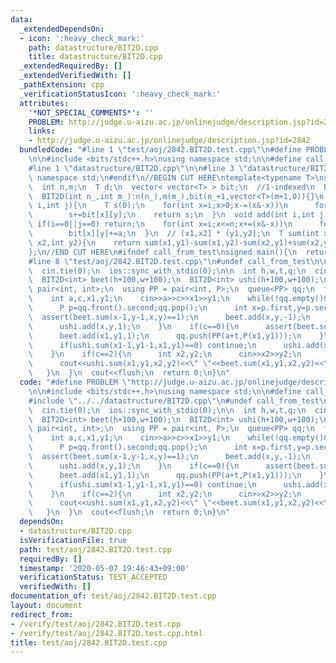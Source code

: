 ```yaml
---
data:
  _extendedDependsOn:
  - icon: ':heavy_check_mark:'
    path: datastructure/BIT2D.cpp
    title: datastructure/BIT2D.cpp
  _extendedRequiredBy: []
  _extendedVerifiedWith: []
  _pathExtension: cpp
  _verificationStatusIcon: ':heavy_check_mark:'
  attributes:
    '*NOT_SPECIAL_COMMENTS*': ''
    PROBLEM: http://judge.u-aizu.ac.jp/onlinejudge/description.jsp?id=2842
    links:
    - http://judge.u-aizu.ac.jp/onlinejudge/description.jsp?id=2842
  bundledCode: "#line 1 \"test/aoj/2842.BIT2D.test.cpp\"\n#define PROBLEM \"http://judge.u-aizu.ac.jp/onlinejudge/description.jsp?id=2842\"\
    \n\n#include <bits/stdc++.h>\nusing namespace std;\n\n#define call_from_test\n\
    #line 1 \"datastructure/BIT2D.cpp\"\n\n#line 3 \"datastructure/BIT2D.cpp\"\nusing\
    \ namespace std;\n#endif\n//BEGIN CUT HERE\ntemplate<typename T>\nstruct BIT2D{\n\
    \  int n,m;\n  T d;\n  vector< vector<T> > bit;\n  //1-indexed\n  BIT2D():n(-1),m(-1){}\n\
    \  BIT2D(int n_,int m_):n(n_),m(m_),bit(n_+1,vector<T>(m+1,0)){}\n  T sum(int\
    \ i,int j){\n    T s(0);\n    for(int x=i;x>0;x-=(x&-x))\n      for(int y=j;y>0;y-=(y&-y))\n\
    \        s+=bit[x][y];\n    return s;\n  }\n  void add(int i,int j,T a){\n   \
    \ if(i==0||j==0) return;\n    for(int x=i;x<=n;x+=(x&-x))\n      for(int y=j;y<=m;y+=(y&-y))\n\
    \        bit[x][y]+=a;\n  }\n  // (x1,x2] * (y1,y2];\n  T sum(int x1,int y1,int\
    \ x2,int y2){\n    return sum(x1,y1)-sum(x1,y2)-sum(x2,y1)+sum(x2,y2);\n  }\n\
    };\n//END CUT HERE\n#ifndef call_from_test\nsigned main(){\n  return 0;\n}\n#endif\n\
    #line 8 \"test/aoj/2842.BIT2D.test.cpp\"\n#undef call_from_test\n\nsigned main(){\n\
    \  cin.tie(0);\n  ios::sync_with_stdio(0);\n\n  int h,w,t,q;\n  cin>>h>>w>>t>>q;\n\
    \  BIT2D<int> beet(h+100,w+100);\n  BIT2D<int> ushi(h+100,w+100);\n  using P =\
    \ pair<int, int>;\n  using PP = pair<int, P>;\n  queue<PP> qq;\n  for(int i=0;i<q;i++){\n\
    \    int a,c,x1,y1;\n    cin>>a>>c>>x1>>y1;\n    while(!qq.empty()&&qq.front().first<=a){\n\
    \      P p=qq.front().second;qq.pop();\n      int x=p.first,y=p.second;\n    \
    \  assert(beet.sum(x-1,y-1,x,y)==1);\n      beet.add(x,y,-1);\n      assert(ushi.sum(x-1,y-1,x,y)==0);\n\
    \      ushi.add(x,y,1);\n    }\n    if(c==0){\n      assert(beet.sum(x1-1,y1-1,x1,y1)==0);\n\
    \      beet.add(x1,y1,1);\n      qq.push(PP(a+t,P(x1,y1)));\n    }\n    if(c==1){\n\
    \      if(ushi.sum(x1-1,y1-1,x1,y1)==0) continue;\n      ushi.add(x1,y1,-1);\n\
    \    }\n    if(c==2){\n      int x2,y2;\n      cin>>x2>>y2;\n      x1--;y1--;\n\
    \      cout<<ushi.sum(x1,y1,x2,y2)<<\" \"<<beet.sum(x1,y1,x2,y2)<<\"\\n\";\n \
    \   }\n  }\n  cout<<flush;\n  return 0;\n}\n"
  code: "#define PROBLEM \"http://judge.u-aizu.ac.jp/onlinejudge/description.jsp?id=2842\"\
    \n\n#include <bits/stdc++.h>\nusing namespace std;\n\n#define call_from_test\n\
    #include \"../../datastructure/BIT2D.cpp\"\n#undef call_from_test\n\nsigned main(){\n\
    \  cin.tie(0);\n  ios::sync_with_stdio(0);\n\n  int h,w,t,q;\n  cin>>h>>w>>t>>q;\n\
    \  BIT2D<int> beet(h+100,w+100);\n  BIT2D<int> ushi(h+100,w+100);\n  using P =\
    \ pair<int, int>;\n  using PP = pair<int, P>;\n  queue<PP> qq;\n  for(int i=0;i<q;i++){\n\
    \    int a,c,x1,y1;\n    cin>>a>>c>>x1>>y1;\n    while(!qq.empty()&&qq.front().first<=a){\n\
    \      P p=qq.front().second;qq.pop();\n      int x=p.first,y=p.second;\n    \
    \  assert(beet.sum(x-1,y-1,x,y)==1);\n      beet.add(x,y,-1);\n      assert(ushi.sum(x-1,y-1,x,y)==0);\n\
    \      ushi.add(x,y,1);\n    }\n    if(c==0){\n      assert(beet.sum(x1-1,y1-1,x1,y1)==0);\n\
    \      beet.add(x1,y1,1);\n      qq.push(PP(a+t,P(x1,y1)));\n    }\n    if(c==1){\n\
    \      if(ushi.sum(x1-1,y1-1,x1,y1)==0) continue;\n      ushi.add(x1,y1,-1);\n\
    \    }\n    if(c==2){\n      int x2,y2;\n      cin>>x2>>y2;\n      x1--;y1--;\n\
    \      cout<<ushi.sum(x1,y1,x2,y2)<<\" \"<<beet.sum(x1,y1,x2,y2)<<\"\\n\";\n \
    \   }\n  }\n  cout<<flush;\n  return 0;\n}\n"
  dependsOn:
  - datastructure/BIT2D.cpp
  isVerificationFile: true
  path: test/aoj/2842.BIT2D.test.cpp
  requiredBy: []
  timestamp: '2020-05-07 19:46:43+09:00'
  verificationStatus: TEST_ACCEPTED
  verifiedWith: []
documentation_of: test/aoj/2842.BIT2D.test.cpp
layout: document
redirect_from:
- /verify/test/aoj/2842.BIT2D.test.cpp
- /verify/test/aoj/2842.BIT2D.test.cpp.html
title: test/aoj/2842.BIT2D.test.cpp
---
```

